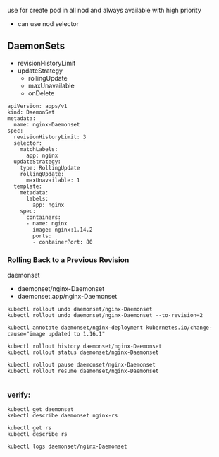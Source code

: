 use for create pod in all nod and always available with high priority
- can use nod selector
## DaemonSets
* revisionHistoryLimit
* updateStrategy
    - rollingUpdate
    - maxUnavailable
    - onDelete
```
apiVersion: apps/v1
kind: DaemonSet
metadata:
  name: nginx-Daemonset
spec:
  revisionHistoryLimit: 3
  selector:
    matchLabels:
      app: nginx
  updateStrategy:
    type: RollingUpdate
    rollingUpdate:
      maxUnavailable: 1
  template:
    metadata:
      labels:
        app: nginx
    spec:
      containers:
      - name: nginx
        image: nginx:1.14.2
        ports:
        - containerPort: 80
```

### Rolling Back to a Previous Revision
daemonset
* daemonset/nginx-Daemonset
* daemonset.app/nginx-Daemonset
```
kubectl rollout undo daemonset/nginx-Daemonset
kubectl rollout undo daemonset/nginx-Daemonset --to-revision=2

kubectl annotate daemonset/nginx-deployment kubernetes.io/change-cause="image updated to 1.16.1"

kubectl rollout history daemonset/nginx-Daemonset
kubectl rollout status daemonset/nginx-Daemonset

kubectl rollout pause daemonset/nginx-Daemonset
kubectl rollout resume daemonset/nginx-Daemonset


```


### verify:
```
kubectl get daemonset
kebectl describe daemonset nginx-rs

kubectl get rs
kubectl describe rs

kubectl logs daemonset/nginx-Daemonset
```
